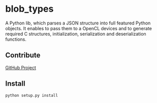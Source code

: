 blob_types
==========

A Python lib, which parses a JSON structure into full featured Python objects.
It enables to pass them to a OpenCL devices and to generate required C structures, initialization, serialization and deserialization functions.

Contribute
----------

[GitHub Project](https://github.com/abbgrade/blob_types)

Install
-------

	python setup.py install 
